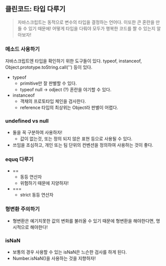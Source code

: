 ## 클린코드: 타입 다루기

> 자바스크립트는 동적으로 변수의 타입을 결정하는 언어다. 이또한 큰 혼란을 만들 수 있기 때문에! 어떻게 타입을 다뤄야 모두가 행복한 코드를 짤 수 있는지 알아보자!

### 메소드 사용하기

자바스크립트엔 타입을 확인하기 위한 도구들이 있다. typeof, instanceof, Object.prototype.toString.call('') 등이 있다.

- typeof
  - primitive만 잘 판별할 수 있다.
  - typeof null -> odject (?) 혼란을 야기할 수 있다.
- instanceof
  - 객채의 프로토타입 체인을 검사한다.
  - reference 타입의 최상위는 Object라 판별이 어렵다.

### undefined vs null

- 둘을 꼭 구분하여 사용하자!
  - 값이 없는것, 또는 정의 되지 않은 표현 등으로 사용될 수 있다.
- 쓰임을 조심하고, 개인 또는 팀 단위의 컨벤션을 정의하여 사용하는 것이 좋다.

### equq 다루기

- ==
  - 동등 연산자
  - 위험하기 때문에 지양하자!
- ===
  - strict 동등 연산자

### 형변환 주의하기

- 형변환은 예기치못한 값의 변화를 불러올 수 있기 때문에 형변환을 해야한다면, 명시적으로 해야한다!

### isNaN

- 보통의 경우 사용할 수 있는 isNaN은 느슨한 검사를 하게 된다.
- Number.isNaN()을 사용하는 것을 지향하자!
